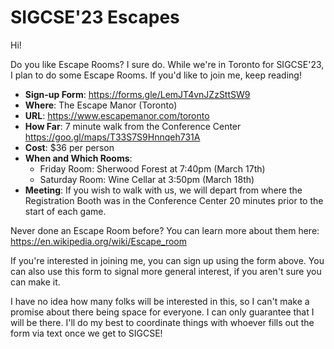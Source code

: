 # SIGCSE'23 Escapes

Hi!

Do you like Escape Rooms? I sure do. While we're in Toronto for SIGCSE'23, I plan to do some Escape Rooms. If you'd like to join me, keep reading!

* **Sign-up Form**: <https://forms.gle/LemJT4vnJZzSttSW9>
* **Where**: The Escape Manor (Toronto)
* **URL**: <https://www.escapemanor.com/toronto>
* **How Far**: 7 minute walk from the Conference Center <https://goo.gl/maps/T33S7S9Hnnqeh731A>
* **Cost**: $36 per person
* **When and Which Rooms**:
  - Friday Room: Sherwood Forest at 7:40pm (March 17th)
  - Saturday Room: Wine Cellar at 3:50pm (March 18th)
* **Meeting**: If you wish to walk with us, we will depart from where the Registration Booth was in the Conference Center 20 minutes prior to the start of each game.

Never done an Escape Room before? You can learn more about them here: <https://en.wikipedia.org/wiki/Escape_room>


If you're interested in joining me, you can sign up using the form above. You can also use this form to signal more general interest, if you aren't sure you can make it.

I have no idea how many folks will be interested in this, so I can't make a promise about there being space for everyone. I can only guarantee that I will be there. I'll do my best to coordinate things with whoever fills out the form via text once we get to SIGCSE!
